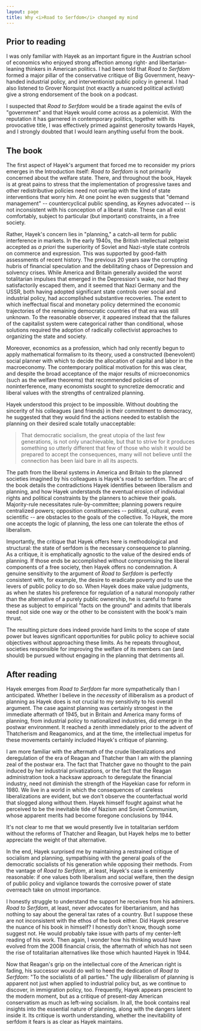 ```yaml
---
layout: page
title: Why <i>Road to Serfdom</i> changed my mind
---
```


## Prior to reading

I was only familiar with Hayek as an important figure in the Austrian school of
economics who enjoyed strong affection among right- and libertarian-leaning
thinkers in American politics. I had been told that *Road to Serfdom* formed a
major pillar of the conservative critique of Big Government, heavy-handed
industrial policy, and interventionist public policy in general. I had also
listened to Grover Norquist (not exactly a nuanced political activist) give a
strong endorsement of the book on a podcast.

I suspected that *Road to Serfdom* would be a tirade against the evils of
"government" and that Hayek would come across as a polemicist.  With the
reputation it has garnered in contemporary politics, together with its
provocative title, I was effectively primed against generosity towards Hayek,
and I strongly doubted that I would learn anything useful from the book.

## The book 

The first aspect of Hayek's argument that forced me to reconsider my priors
emerges in the Introduction itself: *Road to Serfdom* is not primarily concerned
about the welfare state. There, and throughout the book, Hayek is at great pains
to stress that the implementation of progressive taxes and other redistributive
policies need not overlap with the kind of state interventions that worry him.
At one point he even suggests that "demand management" -- countercyclical public
spending, as Keynes advocated -- is not inconsistent with his conception of a
liberal state. These can all exist comfortably, subject to particular (but
important) constraints, in a free society.

Rather, Hayek's concern lies in "planning," a catch-all term for public
interference in markets. In the early 1940s, the British intellectual zeitgeist
accepted as *a priori* the superiority of Soviet and Nazi-style state controls
on commerce and expression. This was supported by good-faith assessments of
recent history. The previous 20 years saw the corrupting hubris of financial
speculation and the debilitating chaos of Depression and solvency crises. While
America and Britain generally avoided the worst totalitarian impulses that
emerged in the Depression's wake, nor had they satisfactorily escaped them, and
it seemed that Nazi Germany and the USSR, both having adopted significant state
controls over social and industrial policy, had accomplished substantive
recoveries. The extent to which ineffectual fiscal and monetary policy
determined the economic trajectories of the remaining democratic countries of
that era was still unknown. To the reasonable observer, it appeared instead that
the failures of the capitalist system were categorical rather than conditional,
whose solutions required the adoption of radically collectivist approaches to
organizing the state and society.

Moreover, economics as a profession, which had only recently begun to apply
mathematical formalism to its theory, used a constructed (benevolent) social
planner with which to decide the allocation of capital and labor in the
macroeconomy. The contemporary political motivation for this was clear, and
despite the broad acceptance of the major results of microeconomics (such as the
welfare theorems) that recommended policies of noninterference, many economists
sought to syncretize democratic and liberal values with the strengths of
centralized planning.

Hayek understood this project to be impossible. Without doubting the sincerity
of his colleagues (and friends) in their commitment to democracy, he suggested
that they would find the actions needed to establish the planning on their
desired scale totally unacceptable:

> That democratic socialism, the great utopia of the last few generations, is
> not only unachievable, but that to strive for it produces something so utterly
> different that few of those who wish it would be prepared to accept the
> consequences, many will not believe until the connection has been laid bare in
> all its aspects.

The path from the liberal systems in America and Britain to the planned
societies imagined by his colleagues is Hayek's road to serfdom. The arc of the
book details the contradictions Hayek identifies between liberalism and
planning, and how Hayek understands the eventual erosion of individual rights
and political constraints by the planners to achieve their goals. Majority-rule
necessitates rule-by-committee; planning powers require centralized powers;
opposition constituencies -- political, cultural, even scientific -- are
obstacles to the goals of the collective. To Hayek, the more one accepts the
logic of planning, the less one can tolerate the ethos of liberalism.

Importantly, the critique that Hayek offers here is methodological and
structural: the state of serfdom is the necessary consequence to planning. As a
critique, it is emphatically agnostic to the value of the desired ends of
planning. If those ends be accomplished without compromising the liberal
components of a free society, then Hayek offers no condemnation. A genuine
sensitivity to the argument of *Road to Serfdom* is perfectly consistent with,
for example, the desire to eradicate poverty *and* to use the levers of public
policy to do so. When Hayek does make value judgments, as when he states his
preference for regulation of a natural monopoly rather than the alternative of a
purely public ownership, he is careful to frame these as subject to empirical
"facts on the ground" and admits that liberals need not side one way or the
other to be consistent with the book's main thrust.

The resulting picture does indeed provide hard limits to the scope of state
power but leaves significant opportunities for public policy to achieve social
objectives without approaching these limits. As he repeats throughout, societies
responsible for improving the welfare of its members can (and should) be pursued
without engaging in the planning that detriments all.

## After reading

Hayek emerges from *Road to Serfdom* far more sympathetically than I
anticipated. Whether I believe in the *necessity* of illiberalism as a product
of  planning as Hayek does is not crucial to my sensitivity to his overall
argument.  The case against planning was certainly strongest in the immediate
aftermath of 1945, but in Britain and America many forms of planning, from
industrial policy to nationalized industries, did emerge in the postwar
environment. It reached a zenith immediately prior to the advent of Thatcherism
and Reaganomics, and at the time, the intellectual impetus for these movements
certainly included Hayek's critique of planning. 

I am more familiar with the aftermath of the crude liberalizations and
deregulation of the era of Reagan and Thatcher than I am with the planning zeal
of the postwar era. The fact that Thatcher gave no thought to the pain induced
by her industrial privatizations, or the fact that the Reagan administration
took a hacksaw approach to deregulate the financial industry, need not diminish
the strength of the Hayekian case for reform in 1980. We live in a world in
which the consequences of careless liberalizations are evident, but we don't
observe the counterfactual world that slogged along without them. Hayek himself
fought against what he perceived to be the inevitable tide of Nazism and Soviet
Communism, whose apparent merits had become foregone conclusions by 1944.

It's not clear to me that we would presently live in totalitarian serfdom
without the reforms of Thatcher and Reagan, but Hayek helps me to better
appreciate the weight of that alternative.

In the end, Hayek surprised me by maintaining a restrained critique of socialism
and planning, sympathising with the general goals of the democratic socialists
of his generation while opposing their methods. From the vantage of *Road to
Serfdom*, at least, Hayek's case is eminently reasonable: if one values both
liberalism and social welfare, then the design of public policy and vigilance
towards the corrosive power of state overreach take on utmost importance. 

I honestly struggle to understand the support he receives from his admirers.
*Road to Serfdom*, at least, never advocates for libertarianism, and has nothing
to say about the general tax rates of a country. But I suppose these are not
inconsistent with the ethos of the book either.  Did Hayek preserve the nuance
of his book in himself? I honestly don't know, though some suggest not. He would
probably take issue with parts of my center-left reading of his work. Then
again, I wonder how his thinking would have evolved from the 2008 financial
crisis, the aftermath of which has not seen the rise of totalitarian
alternatives like those which haunted Hayek in 1944.

Now that Reagan's grip on the intellectual core of the American right is fading,
his successor would do well to heed the dedication of *Road to Serfdom*: "To the
socialists of all parties." The ugly illiberalism of planning is apparent not
just when applied to industrial policy but, as we continue to discover, in
immigration policy, too.  Frequently, Hayek appears prescient to the modern
moment, but as a critique of present-day American conservatism as much as
left-wing socialism. In all, the book contains real insights into the essential
nature of planning, along with the dangers latent inside it. Its critique is
worth understanding, whether the inevitability of serfdom it fears is as clear
as Hayek maintains.
